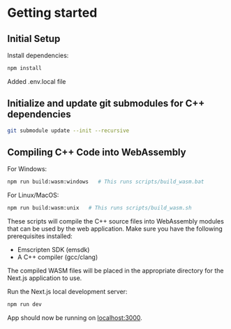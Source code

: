 

# Getting started

## Initial Setup

Install dependencies:

```bash
npm install
```

Added .env.local file


## Initialize and update git submodules for C++ dependencies
```bash
git submodule update --init --recursive
```


## Compiling C++ Code into WebAssembly

For Windows:
   ```bash
   npm run build:wasm:windows   # This runs scripts/build_wasm.bat
   ```

For Linux/MacOS:
   ```bash
   npm run build:wasm:unix   # This runs scripts/build_wasm.sh
   ```

These scripts will compile the C++ source files into WebAssembly modules that can be used by the web application. Make sure you have the following prerequisites installed:

- Emscripten SDK (emsdk)
- A C++ compiler (gcc/clang)

The compiled WASM files will be placed in the appropriate directory for the Next.js application to use.


Run the Next.js local development server:

   ```bash
   npm run dev
   ```
   App should now be running on [localhost:3000](http://localhost:3000/).

